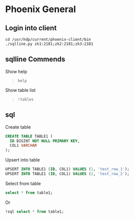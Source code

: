 # Phoenix General

## Login into client

```
cd /usr/hdp/current/phoenix-client/bin
./sqlline.py zk1:2181;zk2:2181;zk3:2181
```

## sqlline Commends

Show help

> `help`

Show table list

> `!tables`

## sql

Create table

```sql
CREATE TABLE TABLE1 (
  ID BIGINT NOT NULL PRIMARY KEY,
  COL1 VARCHAR
);
```

Upsert into table

```sql
UPSERT INTO TABLE1 (ID, COL1) VALUES (1, 'test_row_1');
UPSERT INTO TABLE1 (ID, COL1) VALUES (2, 'test_row_2');
```

Select from table

```sql
select * from table1;
```

Or

```sql
!sql select * from table1;
```
